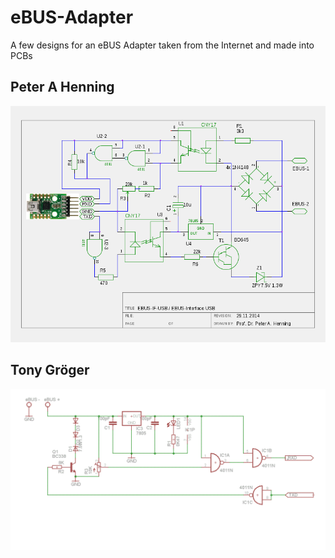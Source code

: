 # eBUS-Adapter
A few designs for an eBUS Adapter taken from the Internet and made into PCBs

## Peter A Henning

![Henning](Peter_A_Henning/EBUS-IF-USB.png)

## Tony Gröger

![Groeger](Tony_Groeger/schaltung_read_write.gif)
